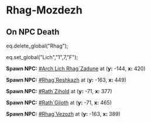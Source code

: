 # Rhag-Mozdezh




## On NPC Death

eq.delete_global("Rhag");

eq.set_global("Lich","1",7,"F");

**Spawn NPC:**  [\#Arch Lich Rhag\`Zadune](/npc/162030) at (**y:** -144, **x:** 420)

**Spawn NPC:**  [\#Rhag\`Reshkazh](/npc/162498) at (**y:** -163, **x:** 449)

**Spawn NPC:**  [\#Rath\`Zihold](/npc/162495) at (**y:** -71, **x:** 377)

**Spawn NPC:**  [\#Rath\`Giloth](/npc/162496) at (**y:** -71, **x:** 465)

**Spawn NPC:**  [\#Rhag\`Vezozh](/npc/162497) at (**y:** -163, **x:** 389)